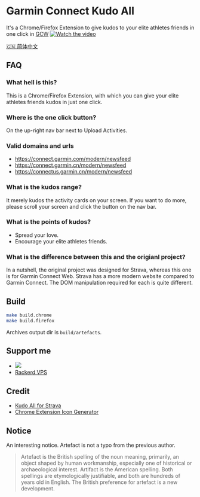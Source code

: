 # Garmin Connect Kudo All

It's a Chrome/Firefox Extension to give kudos to your elite athletes friends in one click in [GCW](https://connect.garmin.com/modern/newsfeed)
[![Watch the video](https://img.youtube.com/vi/Rufkav22FWQ/hqdefault.jpg)](https://www.youtube.com/embed/Rufkav22FWQ)

[🇨🇳 简体中文](./README-zh.md)

## FAQ

### What hell is this?

This is a Chrome/Firefox Extension, with which you can give your elite athletes friends kudos in just one click.

### Where is the one click button?

On the up-right nav bar next to Upload Activities.

### Valid domains and urls

- https://connect.garmin.com/modern/newsfeed
- https://connect.garmin.cn/modern/newsfeed
- https://connectus.garmin.cn/modern/newsfeed

### What is the kudos range?

It merely kudos the activity cards on your screen. If you want to do more, please scroll your screen and click the button on the nav bar.

### What is the points of kudos?

- Spread your love.
- Encourage your elite athletes friends.

### What is the difference between this and the origianl project?

In a nutshell, the original project was designed for Strava, whereas this one is for Garmin Connect Web. Strava has a more modern website compared to Garmin Connect. The DOM manipulation required for each is quite different.

## Build

```bash
make build.chrome
make build.firefox
```

Archives output dir is `build/artefacts`.

## Support me

- <a href="https://www.buymeacoffee.com/lichuanyi"><img src="https://img.buymeacoffee.com/button-api/?text=Buy me an energy gel&emoji=&slug=lichuanyi&button_colour=FFDD00&font_colour=000000&font_family=Comic&outline_colour=000000&coffee_colour=ffffff" /></a>
- [Rackerd VPS](https://my.racknerd.com/aff.php?aff=8822)

## Credit

- [Kudo All for Strava](https://github.com/tciles/kudo-all)
- [Chrome Extension Icon Generator](https://alexleybourne.github.io/chrome-extension-icon-generator/)

## Notice

An interesting notice. Artefact is not a typo from the previous author.

> Artefact is the British spelling of the noun meaning, primarily, an object shaped by human workmanship, especially one of historical or archaeological interest. Artifact is the American spelling. Both spellings are etymologically justifiable, and both are hundreds of years old in English. The British preference for artefact is a new development.
